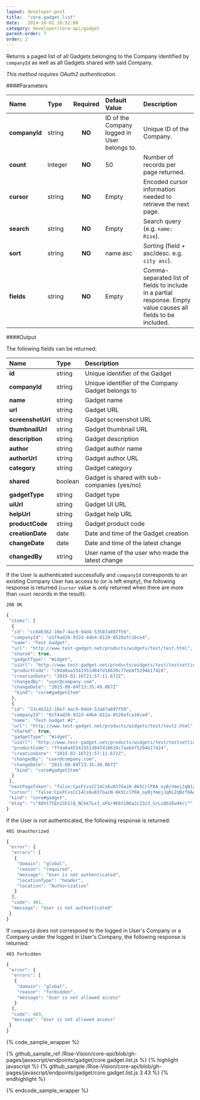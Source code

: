 ```yaml
---
layout: developer-post
title:  "core.gadget.list"
date:   2014-10-01 10:52:00
category: developer/core-api/gadget
parent-order: 7
order: 2
---
```


Returns a paged list of all Gadgets belonging to the Company identified by `companyId` as well as all Gadgets shared with said Company.

*This method requires OAuth2 authentication.*

####Parameters

| Name    | Type   | Required | Default Value | Description |
|:--------|:-------|:--------:|:--------------|:------------|
| **companyId**  | string |  **NO**  | ID of the Company logged in User belongs to. | Unique ID of the Company. |
| **count**  | integer |  **NO**  | 50 | Number of records per page returned. |
| **cursor**  | string |  **NO**  | Empty | Encoded cursor information needed to retrieve the next page. |
| **search**  | string |  **NO**  | Empty | Search query (e.g. `name: Rise`). |
| **sort**  | string |  **NO**  | name asc | Sorting (field + asc/desc. e.g. `city asc`). |
| **fields**  | string |  **NO**  | Empty | Comma-separated list of fields to include in a partial response. Empty value causes all fields to be included. |

####Output

The following fields can be returned:

| Name    | Type   | Description |
|:--------|:-------|:------------|
| **id**  | string | Unique identifier of the Gadget |
| **companyId**  | string | Unique identifier of the Company Gadget belongs to|
| **name**  | string | Gadget name |
| **url**  | string | Gadget URL |
| **screenshotUrl**  | string | Gadget screenshot URL  |
| **thumbnailUrl**  | string | Gadget thumbnail URL |
| **description**  | string | Gadget description |
| **author**  | string | Gadget author name |
| **authorUrl**  | string | Gadget author URL |
| **category**  | string | Gadget category |
| **shared**  | boolean | Gadget is shared with sub-companies (yes/no) |
| **gadgetType**  | string | Gadget type |
| **uiUrl**  | string | Gadget UI URL |
| **helpUrl**  | string | Gadget help URL |
| **productCode**  | string | Gadget product code |
| **creationDate**  | date | Date and time of the Gadget creation |
| **changeDate**  | date | Date and time of the latest change |
| **changedBy**  | string | User name of the user who made the latest change |


If the User is authenticated successfully and `companyId` corresponds to an existing Company User has access to (or is left empty), the following response is returned (`cursor` value is only returned when there are more than `count` records in the result):

```200 OK```

```javascript
{
 "items": [
  {
  "id": "cc846362-10e7-4ac9-94d4-53587a897f59",
  "companyId": "a1f4ad26-932d-44b4-8129-8528afc16ce4",
  "name": "Test Gadget",
  "url": "http://www.test-gadget.net/products/widgets/test/test.html",
  "shared": true,
  "gadgetType": "Widget",
  "uiUrl": "http://www.test-gadget.net/products/widgets/test/testsettings.html",
  "productCode": "c9da0aa5541551d047d18639c77eb4f5294b17424",
  "creationDate": "2015-02-16T21:57:11.672Z",
  "changedBy": "user@company.com",
  "changeDate": "2015-08-04T13:35:49.067Z"
   "kind": "core#gadgetItem"
  },
  {
  "id": "33c46312-10e7-4ac9-94d4-53a87a897f59",
  "companyId": "01f4ad26-932d-44b4-812a-8528afca16ce4",
  "name": "Test Gadget #2",
  "url": "http://www.test-gadget.net/products/widgets/test/test2.html",
  "shared": true,
  "gadgetType": "Widget",
  "uiUrl": "http://www.test-gadget.net/products/widgets/test/testsettings2.html",
  "productCode": "ffda0a455415513047d18639c7aeb4f5294b17424",
  "creationDate": "2015-02-16T21:57:11.672Z",
  "changedBy": "user@company.com",
  "changeDate": "2015-08-04T13:35:49.067Z"
   "kind": "core#gadgetItem"
  }
 ],
 "nextPageToken": "false:CpsFCvsCC14Cs6u837GaiN-8k5CclP8A_oyBjYmejJqN1ZqNzf8AAP90baCgmYuMoKD_AAD_XZ6Pj5qRmJaRmv8AAP9zdG2WkZuah_8AAP9dnJCRi5qRi9GYnpuYmouM_wAA_3N0bZuQnKC112_8AAP9dyJqZzZ2ayszSyszNmdLLzcbP0p3IyMnSnsvNycrGzM3Mz8zO_wAA_3N_yJqZzZ2ayszSyszNmdLLzcbP0p3IyMnSnsvNycrGzM3Mz8zO_wAA__8A_v_-_4yBjYmejJqNiZ1Nzf8AdG2goJmLjKCg_wBdno-PmpGYlpGa_wBzdG2WkZuah_8AXZyQkYuakYvRmJ6bmJqLjP8Ac1Rtm5CcoJab_wBdyJqZzZ2ayszSyszNmdLLzcbP0p3IyMnSnsvNycrGzM3Mz8zO_wBzf8iamc2dmsrM0srMzZnSy83Gz9KdyMjJ0p7LzcnKxszNzM_Mzv8A__4QMiEE3QSQHTwbGVAAWgsJ6zRqtYJfCHEQARINRG9jdW1lbnRJbmRleBq9AShBTkQgKElTICJjdXN0b21lcl9uYW1lIiAiYXBwZW5naW5lIikgKElTICJncm9uYW1lIiAic35ydmFzZXJ21XIyIikgKElTICJuYW1lc3BhY2UiICIiKSAoSVMgImluZGV4X25hbWUiICJjb250ZW50LmdhZGdldHMiKSAoSVMgInJhdG9tX2NvbXBhbnlJZCIgImYxMTRhZDI2LTk0OWQtNDRiNC04N2U5LTg1MjhhZmM3NmNlNCIpKToWChAoVCAic3RleHRfbmFtZSIpEAAiAEoZCAA6EmJ0aV9nZW5lcmljX3Njb3JlckDoB1IZCgwoTiBvcmRlcl9pZCkQARkAAAAAAADw_w",
 "cursor": "false:CpsFCvsCC14Cs6u837GaiN-8k5CclP8A_oyBjYmejJqNiZqNzf8AAP90baCgmYuMoKD_AAD_XZ6Pj5qRmJaRmv8AAP9zdG2WkZuah_8AAP9dnJCRi5qRi9GYnpuYmouM_wAA_3N0bZuQnKCWm_8AAP9dyJqZzZ2ayszSy1zNmdLLzcbP0p3IyMnSnsvNycrGzM3Mz8zO_wAA_3N_yJqZzZ2ayszSyszNmdLLzcbP0p3IyMnSnsvNycrGzM3Mz8zO_wAA__8A_v_-_4yBjYmejJqNiZqNzf8AdG2goJmLjKCg_wBdno-PmpGYlpGa_wBzdG2WkZuah_8AXZyQkYuakYvRmJ6bmJqLjP8Ac3Rtm5CcoJab_wBdyJqZzZ2ayszSyszNmdLLzcbP0p3I1MnSnsvNycrGzM3Mz8zO_wBzf8iamc2dmsrM0srMzZnSy83Gz9KdyMjJ0p7Lz3KxszNzM_Mzv8A__4QMiEE3QSQHTwbGVAAWgsJ6zRqtYJfCHEQ1RINRG9jdW1lbnRJbmRleBq9AShBTkQgKElTICJjdXN0b21l9uYW1lIiAiYXBwZW5naW5lIikgKElTICJncm91cF9uYW1lIiAic35ydmFzZXJ2ZXIyIikgKElTICJuYW1lc3BhY2UiICIiKSAoSVMgImluZGV4X25hbWUiICJjb250ZW50L1dhZGdldHMiKSAoSVMgInJhdG9tX2NvbXBhbnlJZCIgImYxMTRhZDI2LTk0OWQtNDRiNC04N2U5LTg1MjhhZmM3NmNlNCIpKToWChAoVCAic3RleHRfbmFtZSIpEAAiAEoZCAA6EmJ0aV9nZ15lcmljX3Njb3JlckDoB1IZCgwoTiBvcmRlcl9pZCkQARkA1AAAAADw_w",
 "kind": "core#gadget",
 "etag": "\"A6ht75En1Sh1lQ_NCkk7Lx3_aFQ/4K6t106a2cZ3z3_SrLzQb1Ew4kc\""
}
```

If the User is not authenticated, the following response is returned:

```401 Unauthorized```

```javascript
{
 "error": {
  "errors": [
   {
    "domain": "global",
    "reason": "required",
    "message": "User is not authenticated",
    "locationType": "header",
    "location": "Authorization"
   }
  ],
  "code": 401,
  "message": "User is not authenticated"
 }
}
```

If `companyId` does not correspond to the logged in User's Company or a Company under the logged in User's Company, the following response is returned:

```403 Forbidden```

```javascript
{
 "error": {
  "errors": [
   {
    "domain": "global",
    "reason": "forbidden",
    "message": "User is not allowed access"
   }
  ],
  "code": 403,
  "message": "User is not allowed access"
 }
}
```


{% code_sample_wrapper %}

{% github_sample_ref /Rise-Vision/core-api/blob/gh-pages/javascript/endpoints/gadget/core.gadget.list.js %}
{% highlight javascript %}
{% github_sample /Rise-Vision/core-api/blob/gh-pages/javascript/endpoints/gadget/core.gadget.list.js 3 43 %}
{% endhighlight %}

{% endcode_sample_wrapper  %}
